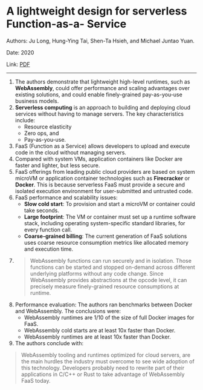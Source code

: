 # A lightweight design for serverless Function-as-a- Service


Authors: Ju Long, Hung-Ying Tai, Shen-Ta Hsieh, and Michael Juntao Yuan.

Date: 2020

Link: [PDF](https://arxiv.org/pdf/2010.07115v1.pdf)

-----

1. The authors demonstrate that lightweight high-level runtimes, such as **WebAssembly**, could offer performance and scaling advantages over existing solutions, and could enable finely-grained pay-as-you-use business models.
2. **Serverless computing** is an approach to building and deploying cloud services without having to manage servers. The key characteristics include:
    * Resource elasticity
    * Zero ops, and
    * Pay-as-you-use.
2. FaaS (Function as a Service) allows developers to upload and execute code in the cloud without managing servers.
3. Compared with system VMs, application containers like Docker are faster and lighter, but less secure.
4. FaaS offerings from leading public cloud providers are based on system microVM or application container technologies such as **Firecracker** or **Docker**. This is because serverless FaaS must provide a secure and isolated execution environment for user-submitted and untrusted code.
5. FaaS performance and scalability issues:
    * **Slow cold start**: To provision and start a microVM or container could take seconds.
    * **Large footprint**: The VM or container must set up a runtime software stack, including operating system-specific standard libraries, for every function call.
    * **Coarse-grained billing**: The current generation of FaaS solutions uses coarse resource consumption metrics like allocated memory and execution time. 
6. > WebAssembly functions can run securely and in isolation. Those functions can be started and stopped on-demand across different underlying platforms without any code change. Since WebAssembly provides abstractions at the opcode level, it can precisely measure finely-grained resource consumptions at runtime.
7. Performance evaluation: The authors ran benchmarks between Docker and WebAssembly. The conclusions were:
    * WebAssembly runtimes are 1/10 of the size of full Docker images for FaaS.
    * WebAssembly cold starts are at least 10x faster than Docker.
    * WebAssembly runtimes are at least 10x faster than Docker.
8. The authors conclude with:
> WebAssembly tooling and runtimes optimized for cloud servers, are the main hurdles the industry must overcome to see wide adoption of this technology. Developers probably need to rewrite part of their applications in C/C++ or Rust to take advantage of WebAssembly FaaS today.